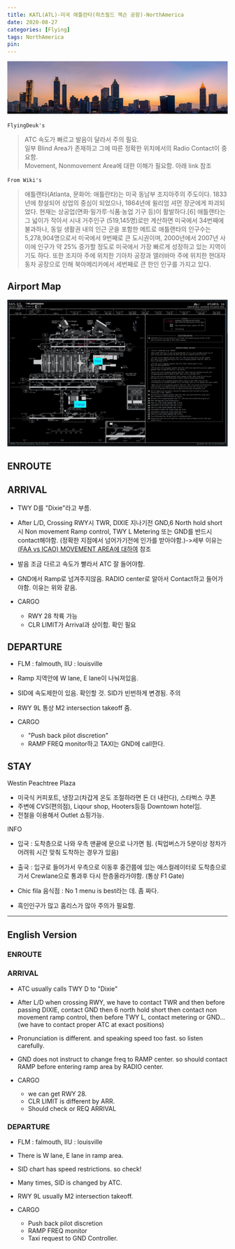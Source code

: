 ```yaml
---
title: KATL(ATL)-미국 애틀란타(하츠필드 잭슨 공항)-NorthAmerica
date: 2020-08-27
categories: [Flying]
tags: NorthAmerica
pin:
---
```

![atl](/img/flying/airport/atl.jpg)

`FlyingDeuk's`
>ATC 속도가 빠르고 발음이 달라서 주의 필요. <br>
일부 Blind Area가 존재하고 그에 따른 정확한 위치에서의 Radio Contact이 중요함. <br>
Movement, Nonmovement Area에 대한 이해가 필요함. 아래 link 참조

`From Wiki's`
>애틀랜타(Atlanta, 문화어: 애틀란타)는 미국 동남부 조지아주의 주도이다. 1833년에 창설되어 상업의 중심이 되었으나, 1864년에 윌리엄 셔먼 장군에게 파괴되었다. 현재는 상공업(면화·밀가루·식품·농업 기구 등)이 활발하다.[6] 애틀랜타는 그 넓이가 작아서 시내 거주인구 (519,145명)로만 계산하면 미국에서 34번째에 불과하나, 동일 생활권 내의 인근 군을 포함한 메트로 애틀랜타의 인구수는 5,278,904명으로서 미국에서 9번째로 큰 도시권이며, 2000년에서 2007년 사이에 인구가 약 25% 증가할 정도로 미국에서 가장 빠르게 성장하고 있는 지역이기도 하다. 또한 조지아 주에 위치한 기아차 공장과 앨러바마 주에 위치한 현대자동차 공장으로 인해 북아메리카에서 세번째로 큰 한인 인구를 가지고 있다.

## Airport Map
![atl](/img/flying/airport/atl_ap.jpg)

## ENROUTE

## ARRIVAL
- TWY D를 "Dixie"라고 부름.
- After L/D, Crossing RWY시 TWR, DIXIE 지나기전 GND,6 North hold short시 Non movement Ramp control, TWY L Metering 또는 GND를 반드시 contact해야함. (정확한 지점에서 넘어가기전에 인가를 받아야함.)->세부 이유는 [(FAA vs ICAO) MOVEMENT AREA에 대하여](/posts/movement/) 참조
- 발음 조금 다르고 속도가 빨라서 ATC 잘 들어야함.
- GND에서 Ramp로 넘겨주지않음. RADIO center로 알아서 Contact하고 들어가야함. 이유는 위와 같음.

- CARGO
  - RWY 28 착륙 가능
  - CLR LIMIT가 Arrival과 상이함. 확인 필요

## DEPARTURE
- FLM : falmouth, IIU : louisville
- Ramp 지역안에 W lane, E lane이 나눠져있음.
- SID에 속도제한이 있음. 확인할 것. SID가 빈번하게 변경됨. 주의
- RWY 9L 통상 M2 intersection takeoff 줌.

- CARGO
  - "Push back pilot discretion"
  - RAMP FREQ monitor하고 TAXI는 GND에 call한다.

## STAY
Westin Peachtree Plaza
- 미국식 커피포트, 냉장고(차갑게 온도 조절하라면 돈 더 내란다), 스타벅스 쿠폰
- 주변에 CVS(편의점), Liqour shop, Hooters등등 Downtown hotel임.
- 전철을 이용해서 Outlet 쇼핑가능.

INFO
- 입국 : 도착층으로 나와 우측 맨끝에 문으로 나가면 됨. (픽업버스가 5분이상 정차가 어려워 시간 맞춰 도착하는 경우가 있음)
- 출국 : 입구로 들어가서 우측으로 이동후 중간쯤에 있는 에스컬레이터로 도착층으로 가서 Crewlane으로 통과후 다시 한층올라가야함. (통상 F1 Gate)

- Chic fila 음식점 : No 1 menu is best라는 데. 좀 짜다.
- 흑인인구가 많고 홈리스가 많아 주의가 필요함.

------------
## English Version

### ENROUTE


### ARRIVAL
- ATC usually calls TWY D to "Dixie"
- After L/D when crossing RWY, we have to contact TWR and then
 before passing DIXIE, contact GND then
 6 north hold short then contact non movement ramp control, then
 before TWY L, contact metering or GND...
 (we have to contact proper ATC at exact positions)
- Pronunciation is different. and speaking speed too fast. so listen carefully.
- GND does not instruct to change freq to RAMP center. so should contact RAMP before entering ramp area by RADIO center.

- CARGO
  - we can get RWY 28.<br>
  - CLR LIMIT is different by ARR.<br>
  - Should check or REQ ARRIVAL




### DEPARTURE
- FLM : falmouth, IIU : louisville
- There is W lane, E lane in ramp area.
- SID chart has speed restrictions. so check!
- Many times, SID is changed by ATC.
- RWY 9L usually M2 intersection takeoff.

- CARGO
  - Push back pilot discretion <br>
  - RAMP FREQ monitor<br>
  - Taxi request to GND Controller.
